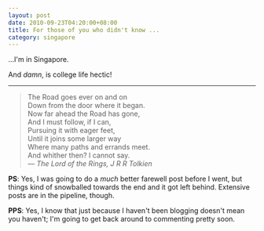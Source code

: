 ```yaml
---
layout: post
date: 2010-09-23T04:20:00+08:00
title: For those of you who didn't know ...
category: singapore
---
```


...I'm in Singapore.

And *damn*, is college life hectic!

***

> The Road goes ever on and on<br>
> Down from the door where it began.<br>
> Now far ahead the Road has gone,<br>
> And I must follow, if I can,<br>
> Pursuing it with eager feet,<br>
> Until it joins some larger way<br>
> Where many paths and errands meet.<br>
> And whither then? I cannot say.<br>
> — <em>The Lord of the Rings, J R R Tolkien</em>

**PS**: Yes, I was going to do a *much* better farewell post before I went, but things kind of snowballed towards the end and it got left behind. Extensive posts are in the pipeline, though.

**PPS**: Yes, I know that just because I haven't been blogging doesn't mean you haven't; I'm going to get back around to commenting pretty soon.
